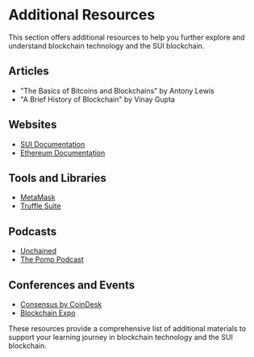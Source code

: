 # Additional Resources

This section offers additional resources to help you further explore and understand blockchain technology and the SUI blockchain.

## Articles
- "The Basics of Bitcoins and Blockchains" by Antony Lewis
- "A Brief History of Blockchain" by Vinay Gupta

## Websites
- [SUI Documentation](https://docs.sui.io/)
- [Ethereum Documentation](https://ethereum.org/en/developers/docs/)

## Tools and Libraries
- [MetaMask](https://metamask.io/)
- [Truffle Suite](https://www.trufflesuite.com/)

## Podcasts
- [Unchained](https://www.unchainedpodcast.com/)
- [The Pomp Podcast](https://www.anthony-pompliano.com/podcast)

## Conferences and Events
- [Consensus by CoinDesk](https://www.coindesk.com/events/consensus-2024/)
- [Blockchain Expo](https://www.blockchain-expo.com/)

These resources provide a comprehensive list of additional materials to support your learning journey in blockchain technology and the SUI blockchain.
